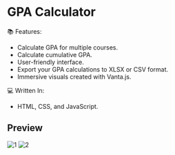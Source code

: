 # GPA Calculator

📚 Features:
- Calculate GPA for multiple courses.
- Calculate cumulative GPA.
- User-friendly interface.
- Export your GPA calculations to XLSX or CSV format.
- Immersive visuals created with Vanta.js.

💻 Written In:
- HTML, CSS, and JavaScript.

<h2>Preview</h2>

![1](https://user-images.githubusercontent.com/59310592/204122424-4f4e7f68-a538-4b1c-be07-89380a1a4bea.png)
![2](https://github.com/InshallahX/gpa-calculator/assets/59310592/5a36134f-0fbe-4525-b841-9ab27282a820)
